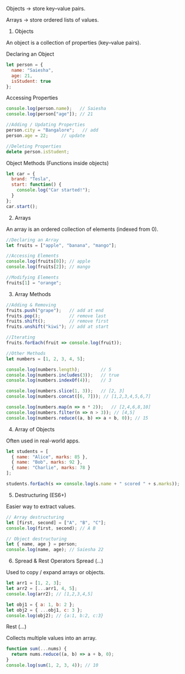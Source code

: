 Objects → store key–value pairs.

Arrays → store ordered lists of values.

1. Objects

An object is a collection of properties (key–value pairs).

Declaring an Object
```javascript
let person = {
  name: "Saiesha",
  age: 21,
  isStudent: true
};
```

Accessing Properties
```javascript
console.log(person.name);   // Saiesha
console.log(person["age"]); // 21

//Adding / Updating Properties
person.city = "Bangalore";   // add
person.age = 22;     // update

//Deleting Properties
delete person.isStudent;
```
Object Methods (Functions inside objects)
```javascript
let car = {
  brand: "Tesla",
  start: function() {
    console.log("Car started!");
  }
};
car.start();
```
2. Arrays

An array is an ordered collection of elements (indexed from 0).
```javascript
//Declaring an Array
let fruits = ["apple", "banana", "mango"];

//Accessing Elements
console.log(fruits[0]); // apple
console.log(fruits[2]); // mango

//Modifying Elements
fruits[1] = "orange";
```
3. Array Methods
```javascript
//Adding & Removing
fruits.push("grape");   // add at end
fruits.pop();           // remove last
fruits.shift();         // remove first
fruits.unshift("kiwi"); // add at start

//Iterating
fruits.forEach(fruit => console.log(fruit));

//Other Methods
let numbers = [1, 2, 3, 4, 5];

console.log(numbers.length);        // 5
console.log(numbers.includes(3));   // true
console.log(numbers.indexOf(4));    // 3

console.log(numbers.slice(1, 3));   // [2, 3]
console.log(numbers.concat([6, 7])); // [1,2,3,4,5,6,7]

console.log(numbers.map(n => n * 2));   // [2,4,6,8,10]
console.log(numbers.filter(n => n > 3)); // [4,5]
console.log(numbers.reduce((a, b) => a + b, 0)); // 15
```
4. Array of Objects

Often used in real-world apps.
```javascript
let students = [
  { name: "Alice", marks: 85 },
  { name: "Bob", marks: 92 },
  { name: "Charlie", marks: 78 }
];

students.forEach(s => console.log(s.name + " scored " + s.marks));
```
5. Destructuring (ES6+)

Easier way to extract values.
```javascript
// Array destructuring
let [first, second] = ["A", "B", "C"];
console.log(first, second); // A B

// Object destructuring
let { name, age } = person;
console.log(name, age); // Saiesha 22
```
6. Spread & Rest Operators
Spread (...)

Used to copy / expand arrays or objects.
```javascript
let arr1 = [1, 2, 3];
let arr2 = [...arr1, 4, 5];
console.log(arr2); // [1,2,3,4,5]

let obj1 = { a: 1, b: 2 };
let obj2 = { ...obj1, c: 3 };
console.log(obj2); // {a:1, b:2, c:3}
```
Rest (...)

Collects multiple values into an array.
```javascript
function sum(...nums) {
  return nums.reduce((a, b) => a + b, 0);
}
console.log(sum(1, 2, 3, 4)); // 10
```